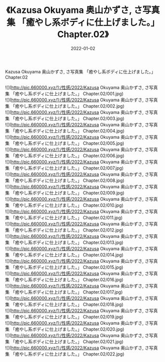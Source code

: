 ﻿---
layout: post
title:  《Kazusa Okuyama 奥山かずさ, さ写真集 「癒やし系ボディに仕上げました。」 Chapter.02》
date:   2022-01-02
img: http://pic.660000.xyz/1:/性感/2022/Kazusa Okuyama 奥山かずさ, さ写真集 「癒やし系ボディに仕上げました。」 Chapter.02/000.jpg
categories: [美女, 清纯, 唯美]
---

Kazusa Okuyama 奥山かずさ, さ写真集 「癒やし系ボディに仕上げました。」 Chapter.02

  ![](http://pic.660000.xyz/1:/性感/2022/Kazusa Okuyama 奥山かずさ, さ写真集 「癒やし系ボディに仕上げました。」 Chapter.02/001.jpg) <br> ![](http://pic.660000.xyz/1:/性感/2022/Kazusa Okuyama 奥山かずさ, さ写真集 「癒やし系ボディに仕上げました。」 Chapter.02/002.jpg) <br> ![](http://pic.660000.xyz/1:/性感/2022/Kazusa Okuyama 奥山かずさ, さ写真集 「癒やし系ボディに仕上げました。」 Chapter.02/003.jpg) <br> ![](http://pic.660000.xyz/1:/性感/2022/Kazusa Okuyama 奥山かずさ, さ写真集 「癒やし系ボディに仕上げました。」 Chapter.02/004.jpg) <br> ![](http://pic.660000.xyz/1:/性感/2022/Kazusa Okuyama 奥山かずさ, さ写真集 「癒やし系ボディに仕上げました。」 Chapter.02/005.jpg) <br> ![](http://pic.660000.xyz/1:/性感/2022/Kazusa Okuyama 奥山かずさ, さ写真集 「癒やし系ボディに仕上げました。」 Chapter.02/006.jpg) <br> ![](http://pic.660000.xyz/1:/性感/2022/Kazusa Okuyama 奥山かずさ, さ写真集 「癒やし系ボディに仕上げました。」 Chapter.02/007.jpg) <br> ![](http://pic.660000.xyz/1:/性感/2022/Kazusa Okuyama 奥山かずさ, さ写真集 「癒やし系ボディに仕上げました。」 Chapter.02/008.jpg) <br> ![](http://pic.660000.xyz/1:/性感/2022/Kazusa Okuyama 奥山かずさ, さ写真集 「癒やし系ボディに仕上げました。」 Chapter.02/009.jpg) <br> ![](http://pic.660000.xyz/1:/性感/2022/Kazusa Okuyama 奥山かずさ, さ写真集 「癒やし系ボディに仕上げました。」 Chapter.02/010.jpg) <br> ![](http://pic.660000.xyz/1:/性感/2022/Kazusa Okuyama 奥山かずさ, さ写真集 「癒やし系ボディに仕上げました。」 Chapter.02/011.jpg) <br> ![](http://pic.660000.xyz/1:/性感/2022/Kazusa Okuyama 奥山かずさ, さ写真集 「癒やし系ボディに仕上げました。」 Chapter.02/012.jpg) <br> ![](http://pic.660000.xyz/1:/性感/2022/Kazusa Okuyama 奥山かずさ, さ写真集 「癒やし系ボディに仕上げました。」 Chapter.02/013.jpg) <br> ![](http://pic.660000.xyz/1:/性感/2022/Kazusa Okuyama 奥山かずさ, さ写真集 「癒やし系ボディに仕上げました。」 Chapter.02/014.jpg) <br> ![](http://pic.660000.xyz/1:/性感/2022/Kazusa Okuyama 奥山かずさ, さ写真集 「癒やし系ボディに仕上げました。」 Chapter.02/015.jpg) <br> ![](http://pic.660000.xyz/1:/性感/2022/Kazusa Okuyama 奥山かずさ, さ写真集 「癒やし系ボディに仕上げました。」 Chapter.02/016.jpg) <br> ![](http://pic.660000.xyz/1:/性感/2022/Kazusa Okuyama 奥山かずさ, さ写真集 「癒やし系ボディに仕上げました。」 Chapter.02/017.jpg) <br> ![](http://pic.660000.xyz/1:/性感/2022/Kazusa Okuyama 奥山かずさ, さ写真集 「癒やし系ボディに仕上げました。」 Chapter.02/018.jpg) <br> ![](http://pic.660000.xyz/1:/性感/2022/Kazusa Okuyama 奥山かずさ, さ写真集 「癒やし系ボディに仕上げました。」 Chapter.02/019.jpg) <br> ![](http://pic.660000.xyz/1:/性感/2022/Kazusa Okuyama 奥山かずさ, さ写真集 「癒やし系ボディに仕上げました。」 Chapter.02/020.jpg) <br> ![](http://pic.660000.xyz/1:/性感/2022/Kazusa Okuyama 奥山かずさ, さ写真集 「癒やし系ボディに仕上げました。」 Chapter.02/021.jpg) <br> ![](http://pic.660000.xyz/1:/性感/2022/Kazusa Okuyama 奥山かずさ, さ写真集 「癒やし系ボディに仕上げました。」 Chapter.02/022.jpg) <br>